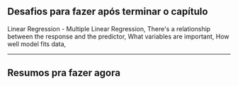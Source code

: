 
## Desafios para fazer após terminar o capítulo

Linear Regression - Multiple Linear Regression, There's a relationship between the response and the predictor, What variables are important, How well model fits data, 

---

## Resumos pra fazer agora




